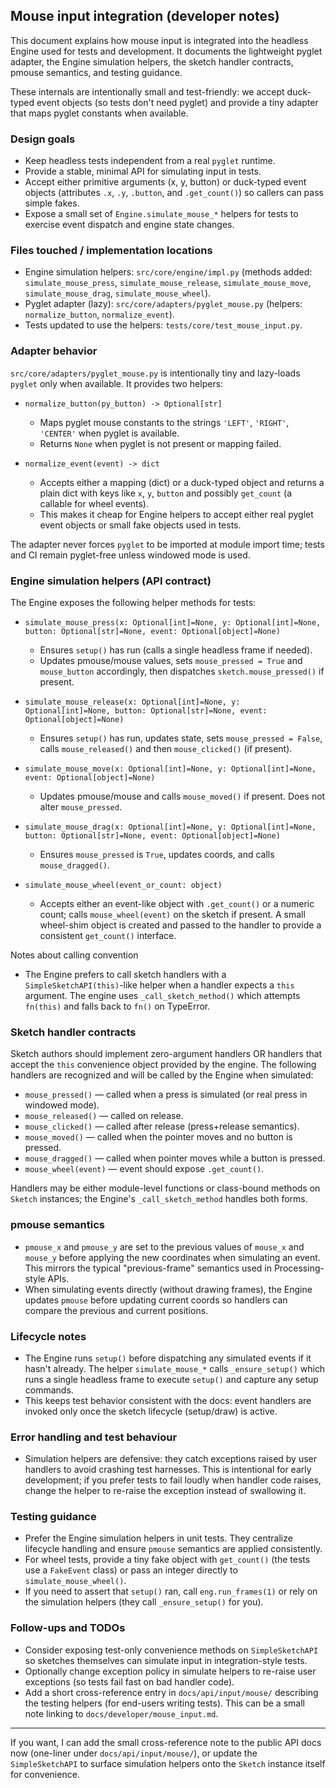 ## Mouse input integration (developer notes)

This document explains how mouse input is integrated into the headless
Engine used for tests and development. It documents the lightweight
pyglet adapter, the Engine simulation helpers, the sketch handler
contracts, pmouse semantics, and testing guidance.

These internals are intentionally small and test-friendly: we accept
duck-typed event objects (so tests don't need pyglet) and provide a
tiny adapter that maps pyglet constants when available.

### Design goals

- Keep headless tests independent from a real `pyglet` runtime.
- Provide a stable, minimal API for simulating input in tests.
- Accept either primitive arguments (x, y, button) or duck-typed
  event objects (attributes `.x`, `.y`, `.button`, and `.get_count()`)
  so callers can pass simple fakes.
- Expose a small set of `Engine.simulate_mouse_*` helpers for tests to
  exercise event dispatch and engine state changes.

### Files touched / implementation locations

- Engine simulation helpers: `src/core/engine/impl.py` (methods added: `simulate_mouse_press`, `simulate_mouse_release`, `simulate_mouse_move`, `simulate_mouse_drag`, `simulate_mouse_wheel`).
- Pyglet adapter (lazy): `src/core/adapters/pyglet_mouse.py` (helpers: `normalize_button`, `normalize_event`).
- Tests updated to use the helpers: `tests/core/test_mouse_input.py`.

### Adapter behavior

`src/core/adapters/pyglet_mouse.py` is intentionally tiny and lazy-loads
`pyglet` only when available. It provides two helpers:

- `normalize_button(py_button) -> Optional[str]`
  - Maps pyglet mouse constants to the strings `'LEFT'`, `'RIGHT'`, `'CENTER'` when pyglet is available.
  - Returns `None` when pyglet is not present or mapping failed.

- `normalize_event(event) -> dict`
  - Accepts either a mapping (dict) or a duck-typed object and returns a
    plain dict with keys like `x`, `y`, `button` and possibly
    `get_count` (a callable for wheel events).
  - This makes it cheap for Engine helpers to accept either real
    pyglet event objects or small fake objects used in tests.

The adapter never forces `pyglet` to be imported at module import time;
tests and CI remain pyglet-free unless windowed mode is used.

### Engine simulation helpers (API contract)

The Engine exposes the following helper methods for tests:

- `simulate_mouse_press(x: Optional[int]=None, y: Optional[int]=None, button: Optional[str]=None, event: Optional[object]=None)`
  - Ensures `setup()` has run (calls a single headless frame if needed).
  - Updates pmouse/mouse values, sets `mouse_pressed = True` and
    `mouse_button` accordingly, then dispatches `sketch.mouse_pressed()`
    if present.

- `simulate_mouse_release(x: Optional[int]=None, y: Optional[int]=None, button: Optional[str]=None, event: Optional[object]=None)`
  - Ensures `setup()` has run, updates state, sets `mouse_pressed = False`, calls `mouse_released()` and then `mouse_clicked()` (if present).

- `simulate_mouse_move(x: Optional[int]=None, y: Optional[int]=None, event: Optional[object]=None)`
  - Updates pmouse/mouse and calls `mouse_moved()` if present. Does not alter `mouse_pressed`.

- `simulate_mouse_drag(x: Optional[int]=None, y: Optional[int]=None, button: Optional[str]=None, event: Optional[object]=None)`
  - Ensures `mouse_pressed` is `True`, updates coords, and calls `mouse_dragged()`.

- `simulate_mouse_wheel(event_or_count: object)`
  - Accepts either an event-like object with `.get_count()` or a numeric
    count; calls `mouse_wheel(event)` on the sketch if present. A small
    wheel-shim object is created and passed to the handler to provide
    a consistent `get_count()` interface.

Notes about calling convention
- The Engine prefers to call sketch handlers with a `SimpleSketchAPI(this)`-like
  helper when a handler expects a `this` argument. The engine uses
  `_call_sketch_method()` which attempts `fn(this)` and falls back to `fn()` on TypeError.

### Sketch handler contracts

Sketch authors should implement zero-argument handlers OR handlers that accept the `this` convenience object provided by the engine. The following handlers are recognized and will be called by the Engine when simulated:

- `mouse_pressed()` — called when a press is simulated (or real press in windowed mode).
- `mouse_released()` — called on release.
- `mouse_clicked()` — called after release (press+release semantics).
- `mouse_moved()` — called when the pointer moves and no button is pressed.
- `mouse_dragged()` — called when pointer moves while a button is pressed.
- `mouse_wheel(event)` — event should expose `.get_count()`.

Handlers may be either module-level functions or class-bound methods on
`Sketch` instances; the Engine's `_call_sketch_method` handles both
forms.

### pmouse semantics

- `pmouse_x` and `pmouse_y` are set to the previous values of `mouse_x` and `mouse_y` before applying the new coordinates when simulating an event. This mirrors the typical "previous-frame" semantics used in Processing-style APIs.
- When simulating events directly (without drawing frames), the Engine updates `pmouse` before updating current coords so handlers can compare the previous and current positions.

### Lifecycle notes

- The Engine runs `setup()` before dispatching any simulated events if
  it hasn't already. The helper `simulate_mouse_*` calls `_ensure_setup()`
  which runs a single headless frame to execute `setup()` and capture any
  setup commands.
- This keeps test behavior consistent with the docs: event handlers are
  invoked only once the sketch lifecycle (setup/draw) is active.

### Error handling and test behaviour

- Simulation helpers are defensive: they catch exceptions raised by user
  handlers to avoid crashing test harnesses. This is intentional for
  early development; if you prefer tests to fail loudly when handler code
  raises, change the helper to re-raise the exception instead of
  swallowing it.

### Testing guidance

- Prefer the Engine simulation helpers in unit tests. They centralize
  lifecycle handling and ensure `pmouse` semantics are applied
  consistently.
- For wheel tests, provide a tiny fake object with `get_count()` (the
  tests use a `FakeEvent` class) or pass an integer directly to
  `simulate_mouse_wheel()`.
- If you need to assert that `setup()` ran, call `eng.run_frames(1)` or
  rely on the simulation helpers (they call `_ensure_setup()` for you).

### Follow-ups and TODOs

- Consider exposing test-only convenience methods on `SimpleSketchAPI` so
  sketches themselves can simulate input in integration-style tests.
- Optionally change exception policy in simulate helpers to re-raise
  user exceptions (so tests fail fast on bad handler code).
- Add a short cross-reference entry in `docs/api/input/mouse/` describing
  the testing helpers (for end-users writing tests). This can be a
  small note linking to `docs/developer/mouse_input.md`.

---

If you want, I can add the small cross-reference note to the public API
docs now (one-liner under `docs/api/input/mouse/`), or update the
`SimpleSketchAPI` to surface simulation helpers onto the `Sketch` instance
itself for convenience.
